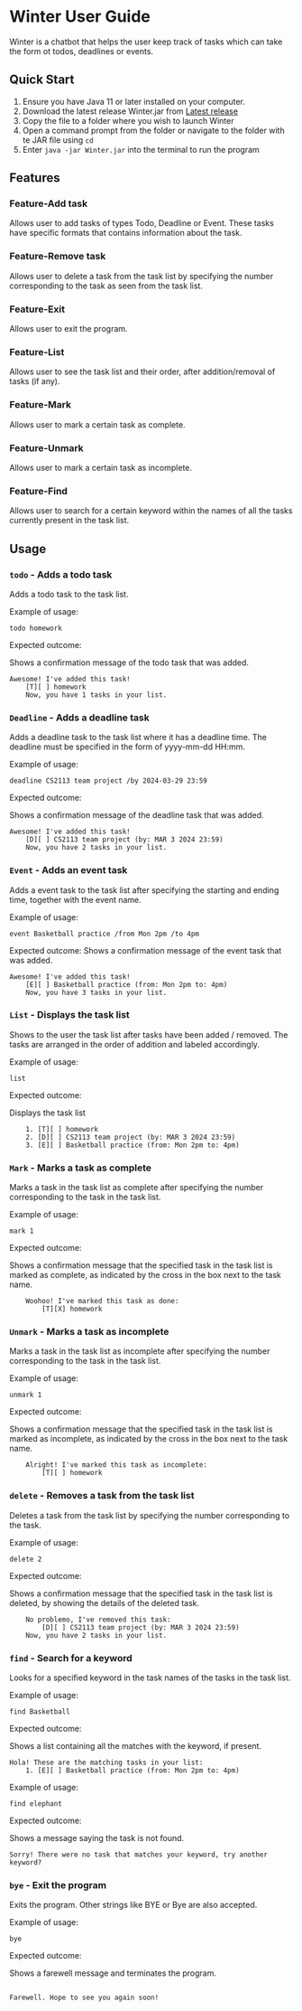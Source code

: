 # Winter User Guide

Winter is a chatbot that helps the user keep track of tasks which can take the form ot todos, deadlines or events.

## Quick Start
1. Ensure you have Java 11 or later installed on your computer.
2. Download the latest release Winter.jar from [Latest release](https://github.com/Zhengwinter/ip/releases/tag/A-Release)
3. Copy the file to a folder where you wish to launch Winter
4. Open a command prompt from the folder or navigate to the folder with te JAR file using `cd`
5. Enter `java -jar Winter.jar` into the terminal to run the program

## Features 

### Feature-Add task

Allows user to add tasks of types Todo, Deadline or Event. These tasks have specific
formats that contains information about the task.

### Feature-Remove task

Allows user to delete a task from the task list by specifying the number 
corresponding to the task as seen from the task list.

### Feature-Exit

Allows user to exit the program.

### Feature-List

Allows user to see the task list and their order, after addition/removal of tasks (if any).


### Feature-Mark

Allows user to mark a certain task as complete.

### Feature-Unmark

Allows user to mark a certain task as incomplete.

### Feature-Find

Allows user to search for a certain keyword within the names of all the tasks currently present in the task list.

## Usage

### `todo` - Adds a todo task

Adds a todo task to the task list.

Example of usage: 

`todo homework`

Expected outcome:

Shows a confirmation message of the todo task that was added.

```
Awesome! I've added this task!
    [T][ ] homework
    Now, you have 1 tasks in your list.
```

### `Deadline` - Adds a deadline task

Adds a deadline task to the task list where it has a deadline time. The deadline must be specified in the form of yyyy-mm-dd HH:mm.

Example of usage:

`deadline CS2113 team project /by 2024-03-29 23:59`

Expected outcome:

Shows a confirmation message of the deadline task that was added.

```
Awesome! I've added this task!
    [D][ ] CS2113 team project (by: MAR 3 2024 23:59)
    Now, you have 2 tasks in your list.
```

### `Event` - Adds an event task

Adds a event task to the task list after specifying the starting and ending time, together with the event name.

Example of usage:

`event Basketball practice /from Mon 2pm /to 4pm`

Expected outcome:
Shows a confirmation message of the event task that was added.


```
Awesome! I've added this task!
    [E][ ] Basketball practice (from: Mon 2pm to: 4pm)
    Now, you have 3 tasks in your list.
```
### `List` - Displays the task list

Shows to the user the task list after tasks have been added / removed. The tasks are arranged in the order of addition and labeled accordingly.

Example of usage:

`list`

Expected outcome:

Displays the task list

```
    1. [T][ ] homework
    2. [D][ ] CS2113 team project (by: MAR 3 2024 23:59)
    3. [E][ ] Basketball practice (from: Mon 2pm to: 4pm)
```
### `Mark` - Marks a task as complete

Marks a task in the task list as complete after specifying the number corresponding to the task in the task list.

Example of usage:

`mark 1`

Expected outcome:

Shows a confirmation message that the specified task in the task list is marked as complete, as indicated by the cross in the box next to the task name.

```
    Woohoo! I've marked this task as done:
        [T][X] homework
```
### `Unmark` - Marks a task as incomplete

Marks a task in the task list as incomplete after specifying the number corresponding to the task in the task list.

Example of usage:

`unmark 1`

Expected outcome:

Shows a confirmation message that the specified task in the task list is marked as incomplete, as indicated by the cross in the box next to the task name.

```
    Alright! I've marked this task as incomplete:
        [T][ ] homework
```


### `delete` - Removes a task from the task list

Deletes a task from the task list by specifying the number corresponding to the task.

Example of usage:

`delete 2`

Expected outcome:

Shows a confirmation message that the specified task in the task list is deleted, by showing the details of the deleted task.

```
    No problemo, I've removed this task: 
        [D][ ] CS2113 team project (by: MAR 3 2024 23:59)
    Now, you have 2 tasks in your list.
```
### `find` - Search for a keyword

Looks for a specified keyword in the task names of the tasks in the task list.

Example of usage:

`find Basketball`

Expected outcome:

Shows a list containing all the matches with the keyword, if present.

```
Hola! These are the matching tasks in your list:
    1. [E][ ] Basketball practice (from: Mon 2pm to: 4pm)
```
Example of usage:

`find elephant`

Expected outcome:

Shows a message saying the task is not found.

```
Sorry! There were no task that matches your keyword, try another keyword?
```

### `bye` - Exit the program

Exits the program. Other strings like BYE or Bye are also accepted.

Example of usage:

`bye`

Expected outcome:

Shows a farewell message and terminates the program.

```

Farewell. Hope to see you again soon!
```

